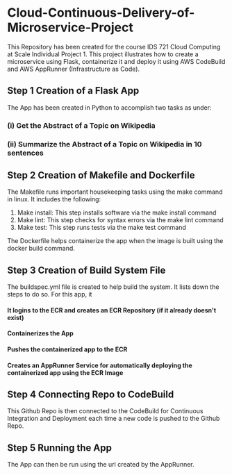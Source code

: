 # Cloud-Continuous-Delivery-of-Microservice-Project
This Repository has been created for the course IDS 721 Cloud Computing at Scale Individual Project 1. This project illustrates how to create a microservice using Flask, containerize it and deploy it using AWS CodeBuild and AWS AppRunner (Infrastructure as Code).

## Step 1 Creation of a Flask App 

The App has been created in Python to accomplish two tasks as under:
### (i) Get the Abstract of a Topic on Wikipedia

### (ii) Summarize the Abstract of a Topic on Wikipedia in 10 sentences

## Step 2 Creation of Makefile and Dockerfile

The Makefile runs important housekeeping tasks using the make command in linux. It includes the following:
1. Make install: This step installs software via the make install command
2. Make lint: This step checks for syntax errors via the make lint command
3. Make test: This step runs tests via the make test command

The Dockerfile helps containerize the app when the image is built using the docker build command.

## Step 3 Creation of Build System File

The buildspec.yml file is created to help build the system. It lists down the steps to do so. For this app, it

#### It logins to the ECR and creates an ECR Repository (if it already doesn't exist)

#### Containerizes the App

#### Pushes the containerized app to the ECR

#### Creates an AppRunner Service for automatically deploying the containerized app using the ECR Image


## Step 4 Connecting Repo to CodeBuild

This Github Repo is then connected to the CodeBuild for Continuous Integration and Deployment each time a new code is pushed to the Github Repo.

## Step 5 Running the App

The App can then be run using the url created by the AppRunner.


